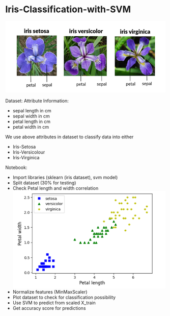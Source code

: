 # Iris-Classification-with-SVM

![Iris Types](image.png)

Dataset:
Attribute Information:
- sepal length in cm
- sepal width in cm
- petal length in cm
- petal width in cm

We use above attributes in dataset to classify data into either 
- Iris-Setosa
- Iris-Versicolour
- Iris-Virginica

Notebook:
- Import libraries (sklearn (iris dataset), svm model)
- Split dataset (30% for testing)
- Check Petal length and width correlation
![](image-1.png)
- Normalize features (MinMaxScaler)
- Plot dataset to check for classification possibility
- Use SVM to predict from scaled X_train
- Get accuracy score for predictions